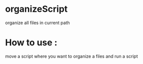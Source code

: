 # organizeScript
organize all files in current path 

# How to use :
move a script where you want to organize a files and run a script 
